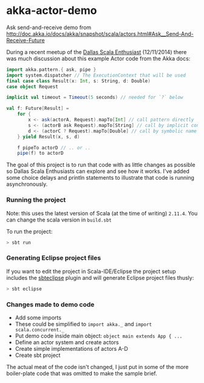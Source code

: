 akka-actor-demo
===============

Ask send-and-receive demo from http://doc.akka.io/docs/akka/snapshot/scala/actors.html#Ask__Send-And-Receive-Future

During a recent meetup of the [Dallas Scala Enthusiast](http://www.meetup.com/Dallas-Scala-Enthusiasts/) (12/11/2014) there was much discussion about this example Actor code from the Akka docs:
```scala
import akka.pattern.{ ask, pipe }
import system.dispatcher // The ExecutionContext that will be used
final case class Result(x: Int, s: String, d: Double)
case object Request

implicit val timeout = Timeout(5 seconds) // needed for `?` below

val f: Future[Result] =
	for {
		x <- ask(actorA, Request).mapTo[Int] // call pattern directly
		s <- (actorB ask Request).mapTo[String] // call by implicit conversion
		d <- (actorC ? Request).mapTo[Double] // call by symbolic name
	} yield Result(x, s, d)

	f pipeTo actorD // .. or ..
	pipe(f) to actorD
```

The goal of this project is to run that code with as little changes as possible so Dallas Scala Enthusiasts can explore and see how it works.  I've added some choice delays and println statements to illustrate that code is running asynchronously.

### Running the project
Note: this uses the latest version of Scala (at the time of writing) `2.11.4`.  You can change the scala version in `build.sbt`

To run the project:

```sh
> sbt run
```

### Generating Eclipse project files
If you want to edit the project in Scala-IDE/Eclipse the project setup includes the [sbteclipse](https://github.com/typesafehub/sbteclipse) plugin and will generate Eclipse project files thusly:

```sh
> sbt eclipse
```


### Changes made to demo code

- Add some imports
 - These could be simplified to `import akka._` and `import scala.concurrent._`
- Put demo code inside main object: `object main extends App { ...`
- Define an actor system and create actors
- Create simple implementations of actors A-D
- Create sbt project

The actual meat of the code isn't changed, I just put in some of the more boiler-plate code that was omitted to make the sample brief.
